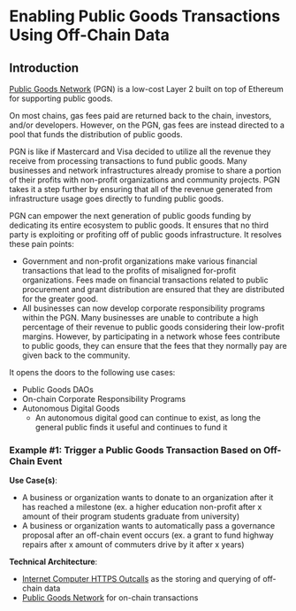 # Enabling Public Goods Transactions Using Off-Chain Data

## Introduction
[Public Goods Network](https://publicgoods.network/) (PGN) is a low-cost Layer 2 built on top of Ethereum for supporting public goods. 

On most chains, gas fees paid are returned back to the chain, investors, and/or developers. However, on the PGN, gas fees are instead directed to a pool that funds the distribution of public goods.

PGN is like if Mastercard and Visa decided to utilize all the revenue they receive from processing transactions to fund public goods. Many businesses and network infrastructures already promise to share a portion of their profits with non-profit organizations and community projects. PGN takes it a step further by ensuring that all of the revenue generated from infrastructure usage goes directly to funding public goods.

PGN can empower the next generation of public goods funding by dedicating its entire ecosystem to public goods. It ensures that no third party is exploiting or profiting off of public goods infrastructure. It resolves these pain points:

- Government and non-profit organizations make various financial transactions that lead to the profits of misaligned for-profit organizations. Fees made on financial transactions related to public procurement and grant distribution are ensured that they are distributed for the greater good.
- All businesses can now develop corporate responsibility programs within the PGN. Many businesses are unable to contribute a high percentage of their revenue to public goods considering their low-profit margins. However, by participating in a network whose fees contribute to public goods, they can ensure that the fees that they normally pay are given back to the community.

It opens the doors to the following use cases:

- Public Goods DAOs
- On-chain Corporate Responsibility Programs
- Autonomous Digital Goods
    - An autonomous digital good can continue to exist, as long the general public finds it useful and continues to fund it

### Example #1: Trigger a Public Goods Transaction Based on Off-Chain Event

**Use Case(s)**:

- A business or organization wants to donate to an organization after it has reached a milestone (ex. a higher education non-profit after x amount of their program students graduate from university)
- A business or organization wants to automatically pass a governance proposal after an off-chain event occurs (ex. a grant to fund highway repairs after x amount of commuters drive by it after x years)

**Technical Architecture**: 

- [Internet Computer HTTPS Outcalls](https://internetcomputer.org/https-outcalls) as the storing and querying of off-chain data 
- [Public Goods Network](https://publicgoods.network/) for on-chain transactions
